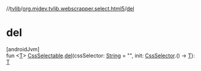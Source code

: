 //[tvlib](../../index.md)/[org.mjdev.tvlib.webscrapper.select.html5](index.md)/[del](del.md)

# del

[androidJvm]\
fun &lt;[T](del.md)&gt; [CssSelectable](../org.mjdev.tvlib.webscrapper.select/-css-selectable/index.md).[del](del.md)(cssSelector: [String](https://kotlinlang.org/api/latest/jvm/stdlib/kotlin/-string/index.html) = &quot;&quot;, init: [CssSelector](../org.mjdev.tvlib.webscrapper.select/-css-selector/index.md).() -&gt; [T](del.md)): [T](del.md)

